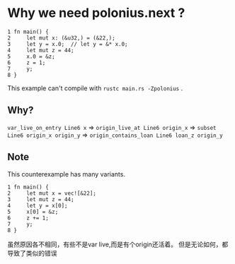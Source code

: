 # Why we need polonius.next ?

```
1 fn main() {
2     let mut x: (&u32,) = (&22,);
3     let y = x.0;  // let y = &* x.0;
4     let mut z = 44;
5     x.0 = &z;
6     z = 1;
7     y;
8 }
```

This example can't compile with `rustc main.rs -Zpolonius` .

## Why?
`var_live_on_entry Line6 x`
=> `origin_live_at Line6 origin_x`
=> `subset Line6 origin_x origin_y`
=> `origin_contains_loan Line6 loan_z origin_y`

## Note
This counterexample has many variants.

```
1 fn main() {
2     let mut x = vec![&22];
3     let mut z = 44;
4     let y = x[0];
5     x[0] = &z;
6     z += 1;
7     y;
8 }
```

虽然原因各不相同，有些不是var live,而是有个origin还活着。
但是无论如何，都导致了类似的错误

